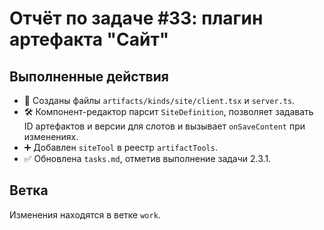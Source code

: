 # Отчёт по задаче #33: плагин артефакта "Сайт"

## Выполненные действия

- 📄 Созданы файлы `artifacts/kinds/site/client.tsx` и `server.ts`.
- 🛠 Компонент-редактор парсит `SiteDefinition`, позволяет задавать ID артефактов и версии для слотов и вызывает `onSaveContent` при изменениях.
- ➕ Добавлен `siteTool` в реестр `artifactTools`.
- ✅ Обновлена `tasks.md`, отметив выполнение задачи 2.3.1.

## Ветка

Изменения находятся в ветке `work`.
